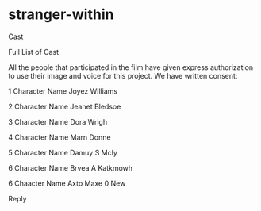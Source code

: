 # stranger-within
Cast

Full List of Cast

All the people that participated in the film have given express authorization to use their image and voice for this project. We have written consent:

1 Character  Name   Joyez Williams

2  Character  Name  Jeanet Bledsoe

3  Character  Name  Dora Wrigh

4  Character  Name  Marn Donne

5  Character  Name  Damuy S Mcly

6  Character  Name  Brvea A Katkmowh

6 Chaacter  Name  Axto Maxe
0 New

Reply


